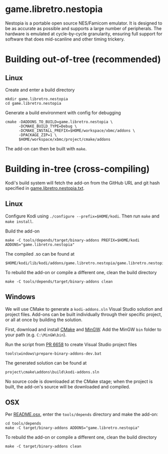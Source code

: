 # game.libretro.nestopia

Nestopia is a portable open source NES/Famicom emulator. It is designed to be as accurate as possible and supports a large number of peripherals. The hardware is emulated at cycle-by-cycle granularity, ensuring full support for software that does mid-scanline and other timing trickery.
# Building out-of-tree (recommended)

## Linux

Create and enter a build directory

```shell
mkdir game.libretro.nestopia
cd game.libretro.nestopia
```

Generate a build environment with config for debugging

```shell
cmake -DADDONS_TO_BUILD=game.libretro.nestopia \
      -DCMAKE_BUILD_TYPE=Debug \
      -DCMAKE_INSTALL_PREFIX=$HOME/workspace/xbmc/addons \
      -DPACKAGE_ZIP=1 \
      $HOME/workspace/xbmc/project/cmake/addons
```

The add-on can then be built with `make`.

# Building in-tree (cross-compiling)

Kodi's build system will fetch the add-on from the GitHub URL and git hash specified in [game.libretro.nestopia.txt](https://github.com/garbear/xbmc/blob/retroplayer-15alpha2/project/cmake/addons/addons/game.libretro.nestopia/game.libretro.nestopia.txt).

## Linux

Configure Kodi using `./configure --prefix=$HOME/kodi`. Then run `make` and `make install`.

Build the add-on

```shell
make -C tools/depends/target/binary-addons PREFIX=$HOME/kodi ADDONS="game.libretro.nestopia"
```

The compiled .so can be found at

```
$HOME/kodi/lib/kodi/addons/game.libretro.nestopia/game.libretro.nestopia.so
```

To rebuild the add-on or compile a different one, clean the build directory

```shell
make -C tools/depends/target/binary-addons clean
```

## Windows

We will use CMake to generate a `kodi-addons.sln` Visual Studio solution and project files. Add-ons can be built individually through their specific project, or all at once by building the solution.

First, download and install [CMake](http://www.cmake.org/download/) and [MinGW](http://www.mingw.org/). Add the MinGW `bin` folder to your path (e.g. `C:\MinGW\bin`).

Run the script from [PR 6658](https://github.com/xbmc/xbmc/pull/6658) to create Visual Studio project files

```
tools\windows\prepare-binary-addons-dev.bat
```

The generated solution can be found at

```
project\cmake\addons\build\kodi-addons.sln
```

No source code is downloaded at the CMake stage; when the project is built, the add-on's source will be downloaded and compiled.

## OSX

Per [README.osx](https://github.com/garbear/xbmc/blob/retroplayer-15alpha2/docs/README.osx), enter the `tools/depends` directory and make the add-on:

```shell
cd tools/depends
make -C target/binary-addons ADDONS="game.libretro.nestopia"
```

To rebuild the add-on or compile a different one, clean the build directory

```shell
make -C target/binary-addons clean
```
